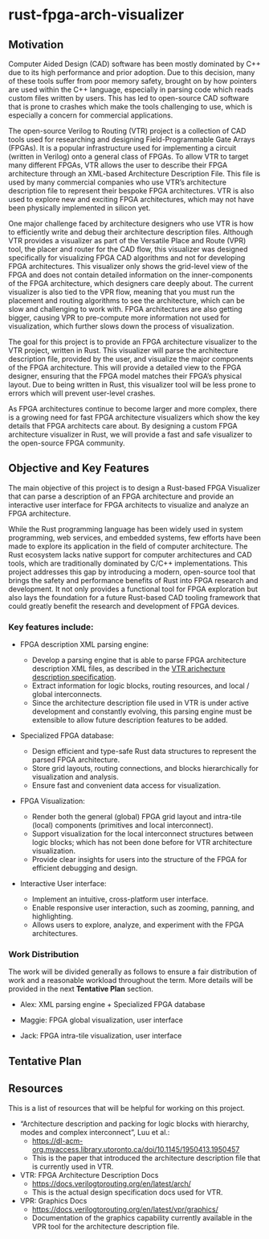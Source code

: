 # rust-fpga-arch-visualizer


## Motivation

Computer Aided Design (CAD) software has been mostly dominated by C++ due to its high performance and prior adoption. Due to this decision, many of these tools suffer from poor memory safety, brought on by how pointers are used within the C++ language, especially in parsing code which reads custom files written by users. This has led to open-source CAD software that is prone to crashes which make the tools challenging to use, which is especially a concern for commercial applications.

The open-source Verilog to Routing (VTR) project is a collection of CAD tools used for researching and designing Field-Programmable Gate Arrays (FPGAs). It is a popular infrastructure used for implementing a circuit (written in Verilog) onto a general class of FPGAs. To allow VTR to target many different FPGAs, VTR allows the user to describe their FPGA architecture through an XML-based Architecture Description File. This file is used by many commercial companies who use VTR’s architecture description file to represent their bespoke FPGA architectures. VTR is also used to explore new and exciting FPGA architectures, which may not have been physically implemented in silicon yet.

One major challenge faced by architecture designers who use VTR is how to efficiently write and debug their architecture description files. Although VTR provides a visualizer as part of the Versatile Place and Route (VPR) tool, the placer and router for the CAD flow, this visualizer was designed specifically for visualizing FPGA CAD algorithms and not for developing FPGA architectures. This visualizer only shows the grid-level view of the FPGA and does not contain detailed information on the inner-components of the FPGA architecture, which designers care deeply about. The current visualizer is also tied to the VPR flow, meaning that you must run the placement and routing algorithms to see the architecture, which can be slow and challenging to work with. FPGA architectures are also getting bigger, causing VPR to pre-compute more information not used for visualization, which further slows down the process of visualization.

The goal for this project is to provide an FPGA architecture visualizer to the VTR project, written in Rust. This visualizer will parse the architecture description file, provided by the user, and visualize the major components of the FPGA architecture. This will provide a detailed view to the FPGA designer, ensuring that the FPGA model matches their FPGA’s physical layout. Due to being written in Rust, this visualizer tool will be less prone to errors which will prevent user-level crashes.

As FPGA architectures continue to become larger and more complex, there is a growing need for fast FPGA architecture visualizers which show the key details that FPGA architects care about. By designing a custom FPGA architecture visualizer in Rust, we will provide a fast and safe visualizer to the open-source FPGA community.


## Objective and Key Features

The main objective of this project is to design a Rust-based FPGA Visualizer that can parse a description of an FPGA architecture and provide an interactive user interface for FPGA architects to visualize and analyze an FPGA architecture.

While the Rust programming language has been widely used in system programming, web services, and embedded systems, few efforts have been made to explore its application in the field of computer architecture. The Rust ecosystem lacks native support for computer architectures and CAD tools, which are traditionally dominated by C/C++ implementations. This project addresses this gap by introducing a modern, open-source tool that brings the safety and performance benefits of Rust into FPGA research and development. It not only provides a functional tool for FPGA exploration but also lays the foundation for a future Rust-based CAD tooling framework that could greatly benefit the research and development of FPGA devices.

### Key features include:

- FPGA description XML parsing engine: 
  - Develop a parsing engine that is able to parse FPGA architecture description XML files, as described in the [VTR arichecture description specification](https://docs.verilogtorouting.org/en/latest/arch/).
  - Extract information for logic blocks, routing resources, and local / global interconnects.
  - Since the architecture description file used in VTR is under active development and constantly evolving, this parsing engine must be extensible to allow future description features to be added.

- Specialized FPGA database: 
  - Design efficient and type-safe Rust data structures to represent the parsed FPGA architecture.
  - Store grid layouts, routing connections, and blocks hierarchically for visualization and analysis.
  - Ensure fast and convenient data access for visualization.

- FPGA Visualization:
  - Render both the general (global) FPGA grid layout and intra-tile (local) components (primitives and local interconnect).
  - Support visualization for the local interconnect structures between logic blocks; which has not been done before for VTR architecture visualization.
  - Provide clear insights for users into the structure of the FPGA for efficient debugging and design.

- Interactive User interface: 
  - Implement an intuitive, cross-platform user interface.
  - Enable responsive user interaction, such as zooming, panning, and highlighting.
  - Allows users to explore, analyze, and experiment with the FPGA architectures.

### Work Distribution

The work will be divided generally as follows to ensure a fair distribution of work and a reasonable workload throughout the term. More details will be provided in the next **Tentative Plan** section.

- Alex: XML parsing engine + Specialized FPGA database

- Maggie: FPGA global visualization, user interface

- Jack: FPGA intra-tile visualization, user interface


## Tentative Plan



## Resources

This is a list of resources that will be helpful for working on this project.

* “Architecture description and packing for logic blocks with hierarchy, modes and complex interconnect”, Luu et al.:
  * https://dl-acm-org.myaccess.library.utoronto.ca/doi/10.1145/1950413.1950457
  * This is the paper that introduced the architecture description file that is currently used in VTR.
* VTR: FPGA Architecture Description Docs
  * https://docs.verilogtorouting.org/en/latest/arch/
  * This is the actual design specification docs used for VTR.
* VPR: Graphics Docs
  * https://docs.verilogtorouting.org/en/latest/vpr/graphics/
  * Documentation of the graphics capability currently available in the VPR tool for the architecture description file.
